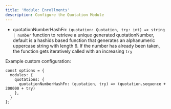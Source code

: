 ```yaml
---
title: 'Module: Enrollments'
description: Configure the Quotation Module
---
```


- quotationNumberHashFn: `(quotation: Quotation, try: int) => string | number` function to retrieve a unique generated quotationNumber, default is a hashids based function that generates an alphanumeric uppercase string with length 6. If the number has already been taken, the function gets iteratively called with an increasing `try`

Example custom configuration:

```
const options = {
  modules: {
    quotations: {
      quotationNumberHashFn: (quotation, try) => (quotation.sequence + 200000 + try)
    },
  }
};
```
